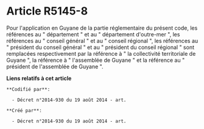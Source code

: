 # Article R5145-8

Pour l'application en Guyane de la partie réglementaire du présent code, les références au " département " et au "
département d'outre-mer ", les références au " conseil général " et au " conseil régional ", les références au " président du
conseil général " et au " président du conseil régional " sont remplacées respectivement par la référence à " la collectivité
territoriale de Guyane ", la référence à " l'assemblée de Guyane " et la référence au " président de l'assemblée de Guyane ".

**Liens relatifs à cet article**

	**Codifié par**:

	  - Décret n°2014-930 du 19 août 2014 - art.

	**Créé par**:

	  - Décret n°2014-930 du 19 août 2014 - art.
